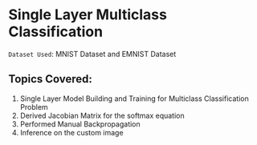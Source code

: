 # Single Layer Multiclass Classification

`Dataset Used`: MNIST Dataset and EMNIST Dataset

## Topics Covered:

1. Single Layer Model Building and Training for Multiclass Classification Problem
2. Derived Jacobian Matrix for the softmax equation
3. Performed Manual Backpropagation
4. Inference on the custom image
